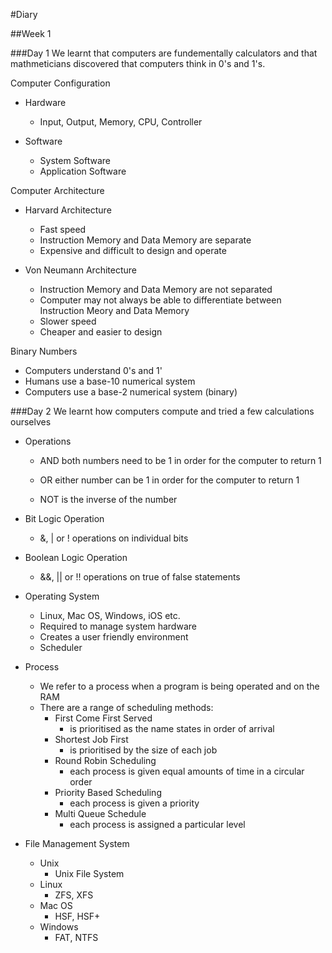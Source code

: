 #Diary

##Week 1

###Day 1
We learnt that computers are fundementally calculators and that mathmeticians discovered that computers think in 0's and 1's.

Computer Configuration
* Hardware
	* Input, Output, Memory, CPU, Controller

* Software
	* System Software
	* Application Software

Computer Architecture
* Harvard Architecture
	* Fast speed
	* Instruction Memory and Data Memory are separate
	* Expensive and difficult to design and operate

* Von Neumann Architecture
	* Instruction Memory and Data Memory are not separated
	* Computer may not always be able to differentiate between Instruction Meory and Data Memory
	* Slower speed
	* Cheaper and easier to design

Binary Numbers
* Computers understand 0's and 1'
* Humans use a base-10 numerical system
* Computers use a base-2 numerical system (binary)

###Day 2
We learnt how computers compute and tried a few calculations ourselves

* Operations
	* AND
	both numbers need to be 1 in order for the computer to return 1

	* OR
	either number can be 1 in order for the computer to return 1

	* NOT
	is the inverse of the number

* Bit Logic Operation
	* &, | or ! operations on individual bits

* Boolean Logic Operation
	* &&, || or !! operations on true of false statements

* Operating System
	* Linux, Mac OS, Windows, iOS etc.
	* Required to manage system hardware
	* Creates a user friendly environment
	* Scheduler

* Process
	* We refer to a process when a program is being operated and on the RAM
	* There are a range of scheduling methods:
		* First Come First Served
			* is prioritised as the name states in order of arrival
		* Shortest Job First
			* is prioritised by the size of each job
		* Round Robin Scheduling
			* each process is given equal amounts of time in a circular order
		* Priority Based Scheduling
			* each process is given a priority
		* Multi Queue Schedule
			* each process is assigned a particular level

* File Management System
	* Unix
		* Unix File System
	* Linux
		* ZFS, XFS
	* Mac OS
		* HSF, HSF+
	* Windows
		* FAT, NTFS

 

		









